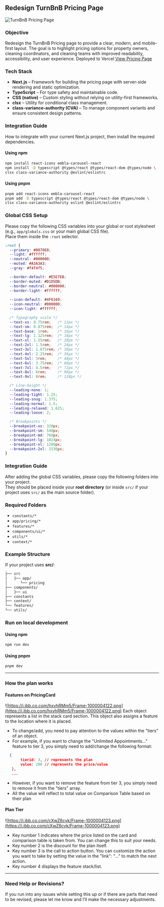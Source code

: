## Redesign TurnBnB Pricing Page

![TurnBnB Pricing Page](https://i.ibb.co.com/kVPgm4Hd/Screenshot-2025-08-25-at-13-41-40-2.png)

### Objective
Redesign the TurnBnB Pricing page to provide a clear, modern, and mobile-first layout.  The goal is to highlight pricing options for property owners, cleaning coordinators, and cleaning teams with improved readability, accessibility, and user experience. Deployed to Vercel [View Pricing Page](https://redesign-pricing.vercel.app/pricing)

### Tech Stack
- **Next.js** – Framework for building the pricing page with server-side rendering and static optimization.  
- **TypeScript** – For type safety and maintainable code.  
- **CSS (native)** – Custom styling without relying on utility-first frameworks.  
- **clsx** – Utility for conditional class management.  
- **class-variance-authority (CVA)** – To manage component variants and ensure consistent design patterns.  

### Integration Guide

How to integrate with your current Next.js project, then install the required dependencies.  

#### Using **npm**
```bash
npm install react-icons embla-carousel-react
npm install -D typescript @types/react @types/react-dom @types/node \
clsx class-variance-authority @eslint/eslintrc
```
#### Using **pnpm**
```bash
pnpm add react-icons embla-carousel-react
pnpm add -D typescript @types/react @types/react-dom @types/node \
clsx class-variance-authority eslint @eslint/eslintrc
```

### Global CSS Setup

Please copy the following CSS variables into your global or root stylesheet (e.g., `app/globals.css` or your main global CSS file).  
Place them inside the `:root` selector.

```css
:root {
  --primary: #0070E0;
  --light: #ffffff;
  --neutral: #000000;
  --muted: #A3A3A3;
  --gray: #f4f4f5;

  --border-default: #E5E7EB;
  --border-muted: #D1D5DB;
  --border-neutral: #000000;
  --border-light: #ffffff;
  
  --icon-default: #4F6169;
  --icon-neutral: #000000;
  --icon-light: #ffffff;

  /* Typography scale */
  --text-xs: 0.75rem;   /* 12px */
  --text-sm: 0.875rem;  /* 14px */
  --text-base: 1rem;    /* 16px */
  --text-lg: 1.125rem;  /* 18px */
  --text-xl: 1.25rem;   /* 20px */
  --text-2xl: 1.5rem;   /* 24px */
  --text-3xl: 1.875rem; /* 30px */
  --text-4xl: 2.25rem;  /* 36px */
  --text-5xl: 3rem;     /* 48px */
  --text-6xl: 3.75rem;  /* 60px */
  --text-7xl: 4.5rem;   /* 72px */
  --text-8xl: 6rem;     /* 96px */
  --text-9xl: 8rem;     /* 128px */

  /* Line-height */
  --leading-none: 1;
  --leading-tight: 1.25;
  --leading-snug: 1.375;
  --leading-normal: 1.5;
  --leading-relaxed: 1.625;
  --leading-loose: 2;

  /* Breakpoints */
  --breakpoint-xs: 320px;
  --breakpoint-sm: 540px;
  --breakpoint-md: 768px;
  --breakpoint-lg: 1024px;
  --breakpoint-xl: 1280px;
  --breakpoint-2xl: 1536px;
}
```

### Integration Guide

After adding the global CSS variables, please copy the following folders into your project.  
They should be placed inside your **root directory** (or inside `src/` if your project uses `src/` as the main source folder).

### Required Folders
- `constants/*`
- `app/pricing/*`
- `features/*`
- `components/ui/*`
- `utils/*`
- `context/*`

### Example Structure

If your project uses **src/**:
```bash
├── src
│   ├── app/
│      └── pricing
├── components/
│   ├── ui
├── constants
├── context/
└── features/
└── utils/
```

### Run on local development 
#### Using **npm**
```bash
npm run dev
```
#### Using **pnpm**
```bash
pnpm dev
```

---
### How the plan works
#### Features on PricingCard
![https://i.ibb.co.com/hxvhRMm5/Frame-1000004122.png](https://i.ibb.co.com/hxvhRMm5/Frame-1000004122.png)
Each object represents a list in the stack card section. This object also assigns a feature to the location where it is placed.

- To change/add, you need to pay attention to the values ​​within the "tiers" of an object.
- For example, if you want to change the "Unlimited Appointments..." feature to tier 3, you simply need to add/change the following format:
```json
  {
       tierid: 3, // represents the plan
       value: 200 // represents the price/value
   },
   ...
```
- However, if you want to remove the feature from tier 3, you simply need to remove it from the "tiers" array.
- All the value will reflect to total value on Comparison Table based on their plan

#### Plan Tier
![https://i.ibb.co.com/cXwZ6cyk/Frame-1000004123.png](https://i.ibb.co.com/cXwZ6cyk/Frame-1000004123.png)
- Key number 1 indicates where the price listed on the card and comparison table is taken from. You can change this to suit your needs.
- Key number 2 is the discount for the plan itself.
- Key number 3 is the call to action button. You can customize the action you want to take by setting the value in the "link": "..." to match the next action.
- Key number 4 displays the feature stack/list.
---

### Need Help or Revisions?
If you run into any issues while setting this up or if there are parts that need to be revised, please let me know and I’ll make the necessary adjustments.


